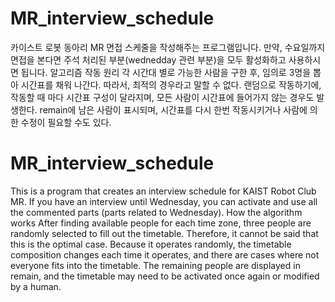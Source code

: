 # MR_interview_schedule
카이스트 로봇 동아리 MR 면접 스케줄을 작성해주는 프로그램입니다. 만약, 수요일까지 면접을 본다면 주석 처리된 부분(wednedday 관련 부분)을 모두 활성화하고 사용하시면 됩니다.
알고리즘 작동 원리
각 시간대 별로 가능한 사람을 구한 후, 임의로 3명을 뽑아 시간표를 채워 나간다. 따라서, 최적의 경우라고 말할 수 없다.
랜덤으로 작동하기에, 작동할 때 마다 시간표 구성이 달라지며, 모든 사람이 시간표에 들어가지 않는 경우도 발생한다.
remain에 남은 사람이 표시되며, 시간표를 다시 한번 작동시키거나 사람에 의한 수정이 필요할 수도 있다.

# MR_interview_schedule
This is a program that creates an interview schedule for KAIST Robot Club MR. If you have an interview until Wednesday, you can activate and use all the commented parts (parts related to Wednesday).
How the algorithm works
After finding available people for each time zone, three people are randomly selected to fill out the timetable. Therefore, it cannot be said that this is the optimal case.
Because it operates randomly, the timetable composition changes each time it operates, and there are cases where not everyone fits into the timetable.
The remaining people are displayed in remain, and the timetable may need to be activated once again or modified by a human.
